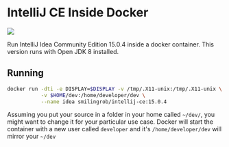 # IntelliJ CE Inside Docker

[![](https://badge.imagelayers.io/smilingrob/intellij-ce:latest.svg)](https://imagelayers.io/?images=smilingrob/intellij-ce:latest 'Get your own badge on imagelayers.io')

Run IntelliJ Idea Community Edition 15.0.4 inside a docker container.
This version runs with Open JDK 8 installed.

## Running

```bash
docker run -dti -e DISPLAY=$DISPLAY -v /tmp/.X11-unix:/tmp/.X11-unix \
           -v $HOME/dev:/home/developer/dev \
           --name idea smilingrob/intellij-ce:15.0.4
```

Assuming you put your source in a folder in your home called `~/dev/`, you might want to change it for your particular use case.
Docker will start the container with a new user called `developer` and it's `/home/developer/dev` will mirror your `~/dev`

